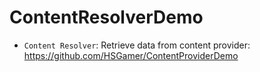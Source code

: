 # ContentResolverDemo

- `Content Resolver`: Retrieve data from content provider: https://github.com/HSGamer/ContentProviderDemo
